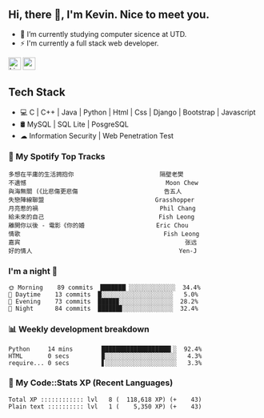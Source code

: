 ## Hi, there 👋, I'm Kevin. Nice to meet you.

- 🌱 I’m currently studying computer sicence at UTD.
- ⚡ I'm currently a full stack web developer.

<a href="https://www.linkedin.com/in/kevin12686/"><img alt="LinkedIn" src="https://img.shields.io/badge/linkedin%20-%230077B5.svg?&style=for-the-badge&logo=linkedin&logoColor=white" height=25></a>
<a href="https://www.instagram.com/kevin12686/"><img src="https://img.shields.io/badge/instagram-3f729b?&style=for-the-badge&logo=instagram&logoColor=white" height=25></a>

## Tech Stack

* 💻 C | C++ | Java | Python | Html | Css | Django | Bootstrap | Javascript
* 🛢️ MySQL | SQL Lite | PosgreSQL
* ☁ Information Security | Web Penetration Test

### 🎵 My Spotify Top Tracks

<!-- spotify start -->

```text
多想在平庸的生活拥抱你                        隔壁老樊
不遺憾                                       Moon Chew
與海無關 (《比悲傷更悲傷                        告五人
失戀陣線聯盟                               Grasshopper
月亮惹的禍                                  Phil Chang
給未來的自己                                Fish Leong
離開你以後 - 電影《你的婚                    Eric Chou
情歌                                        Fish Leong
嘉宾                                              张远
好的情人                                         Yen-J
```

<!-- spotify end -->

### I'm a night 🦉

<!-- early_bird start -->

```text
🌞 Morning    89 commits  ███████▏░░░░░░░░░░░░░  34.4%
🌆 Daytime    13 commits  █░░░░░░░░░░░░░░░░░░░░   5.0%
🌃 Evening    73 commits  █████▉░░░░░░░░░░░░░░░  28.2%
🌙 Night      84 commits  ██████▊░░░░░░░░░░░░░░  32.4%
```

<!-- early_bird end -->

### 📊 Weekly development breakdown

<!-- code_time start -->

```text
Python     14 mins        ███████████████████▍░  92.4%
HTML       0 secs         ▉░░░░░░░░░░░░░░░░░░░░   4.3%
require... 0 secs         ▋░░░░░░░░░░░░░░░░░░░░   3.3%
```

<!-- code_time end -->

### 🧰 My Code::Stats XP (Recent Languages)

<!-- codestats start -->

```text
Total XP :::::::::::: lvl   8 (  118,618 XP) (+    43)
Plain text :::::::::: lvl   1 (    5,350 XP) (+    43)
```

<!-- codestats end -->
